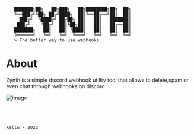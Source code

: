 ```
   ███████╗██╗   ██╗███╗   ██╗████████╗██╗  ██╗
   ╚══███╔╝╚██╗ ██╔╝████╗  ██║╚══██╔══╝██║  ██║
     ███╔╝  ╚████╔╝ ██╔██╗ ██║   ██║   ███████║
    ███╔╝    ╚██╔╝  ██║╚██╗██║   ██║   ██╔══██║
   ███████╗   ██║   ██║ ╚████║   ██║   ██║  ██║
   ╚══════╝   ╚═╝   ╚═╝  ╚═══╝   ╚═╝   ╚═╝  ╚═╝
   > The better way to use webhooks
```

# About
Zynth is a simple discord webhook utility tool that allows to delete,spam or even chat through webhooks on discord
<br>

![image](https://cdn.discordapp.com/attachments/964086688412499988/981638552620245032/unknown.png)

<br><br><br>
`Xellu - 2022`
